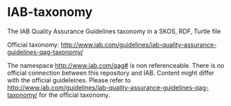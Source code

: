 # IAB-taxonomy
The IAB Quality Assurance Guidelines taxonomy in a SKOS, RDF, Turtle file

Official taxonomy: http://www.iab.com/guidelines/iab-quality-assurance-guidelines-qag-taxonomy/

The namespace <http://www.iab.com/qag#> is non referenceable. There is no official connection between this repository and IAB. Content might differ with the official guideleines. Please refer to http://www.iab.com/guidelines/iab-quality-assurance-guidelines-qag-taxonomy/ for the official taxonomy.
